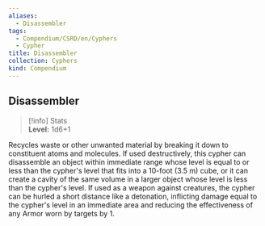 ```yaml
---
aliases:
  - Disassembler
tags:
  - Compendium/CSRD/en/Cyphers
  - Cypher
title: Disassembler
collection: Cyphers
kind: Compendium
---
```

## Disassembler  
>[!info] Stats  
> **Level:** 1d6+1
  
Recycles waste or other unwanted material by breaking it down to constituent atoms and molecules. If used destructively, this cypher can disassemble an object within immediate range whose level is equal to or less than the cypher's level that fits into a 10-foot (3.5 m) cube, or it can create a cavity of the same volume in a larger object whose level is less than the cypher's level. If used as a weapon against creatures, the cypher can be hurled a short distance like a detonation, inflicting damage equal to the cypher's level in an immediate area and reducing the effectiveness of any Armor worn by targets by 1.